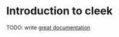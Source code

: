 # Introduction to cleek

TODO: write [great documentation](http://jacobian.org/writing/great-documentation/what-to-write/)
